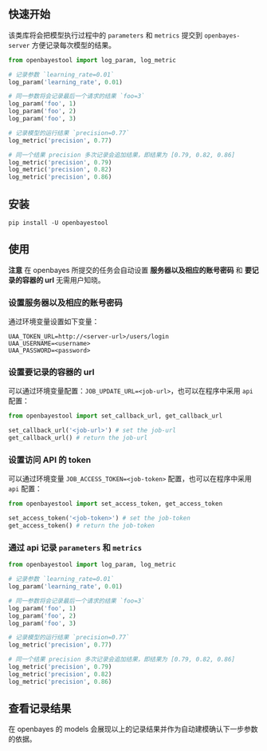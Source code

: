 ## 快速开始

该类库将会把模型执行过程中的 `parameters` 和 `metrics` 提交到 `openbayes-server` 方便记录每次模型的结果。

```python
from openbayestool import log_param, log_metric

# 记录参数 `learning_rate=0.01`
log_param('learning_rate', 0.01)

# 同一参数将会记录最后一个请求的结果 `foo=3`
log_param('foo', 1)
log_param('foo', 2)
log_param('foo', 3)

# 记录模型的运行结果 `precision=0.77`
log_metric('precision', 0.77)

# 同一个结果 precision 多次记录会追加结果，即结果为 [0.79, 0.82, 0.86]
log_metric('precision', 0.79)
log_metric('precision', 0.82)
log_metric('precision', 0.86)
```

## 安装

```shell
pip install -U openbayestool
```

## 使用

**注意** 在 openbayes 所提交的任务会自动设置 **服务器以及相应的账号密码** 和 **要记录的容器的 url** 无需用户知晓。

### 设置服务器以及相应的账号密码

通过环境变量设置如下变量：

```
UAA_TOKEN_URL=http://<server-url>/users/login
UAA_USERNAME=<username>
UAA_PASSWORD=<password>
```

### 设置要记录的容器的 url

可以通过环境变量配置：`JOB_UPDATE_URL=<job-url>`，也可以在程序中采用 `api` 配置：

```python
from openbayestool import set_callback_url, get_callback_url

set_callback_url('<job-url>') # set the job-url
get_callback_url() # return the job-url
```

### 设置访问 API 的 token

可以通过环境变量 `JOB_ACCESS_TOKEN=<job-token>` 配置，也可以在程序中采用 `api` 配置：

```python
from openbayestool import set_access_token, get_access_token

set_access_token('<job-token>') # set the job-token
get_access_token() # return the job-token
```

### 通过 api 记录 `parameters` 和 `metrics`

```python
from openbayestool import log_param, log_metric

# 记录参数 `learning_rate=0.01`
log_param('learning_rate', 0.01)

# 同一参数将会记录最后一个请求的结果 `foo=3`
log_param('foo', 1)
log_param('foo', 2)
log_param('foo', 3)

# 记录模型的运行结果 `precision=0.77`
log_metric('precision', 0.77)

# 同一个结果 precision 多次记录会追加结果，即结果为 [0.79, 0.82, 0.86]
log_metric('precision', 0.79)
log_metric('precision', 0.82)
log_metric('precision', 0.86)
```

## 查看记录结果

在 openbayes 的 models 会展现以上的记录结果并作为自动建模确认下一步参数的依据。